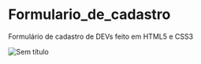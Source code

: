 # Formulario_de_cadastro
Formulário de cadastro de DEVs feito em HTML5 e CSS3

![Sem título](https://user-images.githubusercontent.com/79488234/115579276-62232380-a29c-11eb-953e-5d5ec6d2a328.png)

